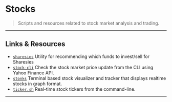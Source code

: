 # Stocks

> Scripts and resources related to stock market analysis and trading.

---

## Links & Resources

* [`sharesies`](https://github.com/JorisCoppieters/sharesies) Utility for recommending which funds to invest/sell for Sharesies
* [`stock-cli`](https://github.com/evonshahriar/stock-cli) Check the stock market price update from the CLI using Yahoo Finance API.
* [`stonks`](https://github.com/ericm/stonks) Terminal based stock visualizer and tracker that displays realtime stocks in graph format.
* [`ticker.sh`](https://github.com/pstadler/ticker.sh) Real-time stock tickers from the command-line.

---
